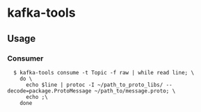 # kafka-tools

## Usage
### Consumer

```
  $ kafka-tools consume -t Topic -f raw | while read line; \
    do \
      echo $line | protoc -I ~/path_to_proto_libs/ --decode=package.ProtoMessage ~/path_to/message.proto; \
      echo ;\
    done
```
